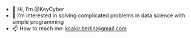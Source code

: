 - 👋 Hi, I’m @KeyCyber
- 👀 I’m interested in solving complicated problems in data science with simple programming
- 📫 How to reach me: kcakir.berlin@gmail.com

<!---
KeyCyber/KeyCyber is a ✨ special ✨ repository because its `README.md` (this file) appears on your GitHub profile.
You can click the Preview link to take a look at your changes.
--->
